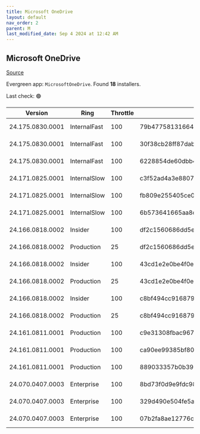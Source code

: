 ```yaml
---
title: Microsoft OneDrive
layout: default
nav_order: 2
parent: M
last_modified_date: Sep 4 2024 at 12:42 AM
---
```


## Microsoft OneDrive

[Source](https://onedrive.live.com/)

Evergreen app: `MicrosoftOneDrive`. Found **18** installers.

Last check: 🟢

| Version          | Ring         | Throttle | Sha256                                                           | Architecture | Type | URI                                                                                                                                                                  |
| ---------------- | ------------ | -------- | ---------------------------------------------------------------- | ------------ | ---- | -------------------------------------------------------------------------------------------------------------------------------------------------------------------- |
| 24.175.0830.0001 | InternalFast | 100      | 79b47758131664e9a7d027090df1804a52815084bdbbaec7722b19155fc17594 | ARM64        | exe  | [https://oneclient.sfx.ms/Win/Installers/24.175.0830.0001/arm64/OneDriveSetup.exe](https://oneclient.sfx.ms/Win/Installers/24.175.0830.0001/arm64/OneDriveSetup.exe) |
| 24.175.0830.0001 | InternalFast | 100      | 30f38cb28ff87dab2efa288e61ef85587a0cff2948bd1c4a5fad34f2979921c9 | x64          | exe  | [https://oneclient.sfx.ms/Win/Installers/24.175.0830.0001/amd64/OneDriveSetup.exe](https://oneclient.sfx.ms/Win/Installers/24.175.0830.0001/amd64/OneDriveSetup.exe) |
| 24.175.0830.0001 | InternalFast | 100      | 6228854de60dbb4ef0dd645d5365e8ee89b65d14bbb33c6aaa08b3468d326ee9 | x86          | exe  | [https://oneclient.sfx.ms/Win/Installers/24.175.0830.0001/OneDriveSetup.exe](https://oneclient.sfx.ms/Win/Installers/24.175.0830.0001/OneDriveSetup.exe)             |
| 24.171.0825.0001 | InternalSlow | 100      | c3f52ad4a3e88070ba3471155dbb31df7b34ea619eda2ee5de2bd24cfd683e0e | ARM64        | exe  | [https://oneclient.sfx.ms/Win/Installers/24.171.0825.0001/arm64/OneDriveSetup.exe](https://oneclient.sfx.ms/Win/Installers/24.171.0825.0001/arm64/OneDriveSetup.exe) |
| 24.171.0825.0001 | InternalSlow | 100      | fb809e255405ce0a5a634719186a87e91dd6701484dab268ee9593ecb08bbaef | x64          | exe  | [https://oneclient.sfx.ms/Win/Installers/24.171.0825.0001/amd64/OneDriveSetup.exe](https://oneclient.sfx.ms/Win/Installers/24.171.0825.0001/amd64/OneDriveSetup.exe) |
| 24.171.0825.0001 | InternalSlow | 100      | 6b573641665aa8c6fc24bdcba30a146fea5e03cb7ed2b316e8c6895c564ae033 | x86          | exe  | [https://oneclient.sfx.ms/Win/Installers/24.171.0825.0001/OneDriveSetup.exe](https://oneclient.sfx.ms/Win/Installers/24.171.0825.0001/OneDriveSetup.exe)             |
| 24.166.0818.0002 | Insider      | 100      | df2c1560686dd5e5ce6ad637b54193b1bd659eb38946354e9ada531c6e334d53 | ARM64        | exe  | [https://oneclient.sfx.ms/Win/Installers/24.166.0818.0002/arm64/OneDriveSetup.exe](https://oneclient.sfx.ms/Win/Installers/24.166.0818.0002/arm64/OneDriveSetup.exe) |
| 24.166.0818.0002 | Production   | 25       | df2c1560686dd5e5ce6ad637b54193b1bd659eb38946354e9ada531c6e334d53 | ARM64        | exe  | [https://oneclient.sfx.ms/Win/Installers/24.166.0818.0002/arm64/OneDriveSetup.exe](https://oneclient.sfx.ms/Win/Installers/24.166.0818.0002/arm64/OneDriveSetup.exe) |
| 24.166.0818.0002 | Insider      | 100      | 43cd1e2e0be4f0e48a6c134a907763ad00fb88acf35fe229fa991fb68aa85ff2 | x64          | exe  | [https://oneclient.sfx.ms/Win/Installers/24.166.0818.0002/amd64/OneDriveSetup.exe](https://oneclient.sfx.ms/Win/Installers/24.166.0818.0002/amd64/OneDriveSetup.exe) |
| 24.166.0818.0002 | Production   | 25       | 43cd1e2e0be4f0e48a6c134a907763ad00fb88acf35fe229fa991fb68aa85ff2 | x64          | exe  | [https://oneclient.sfx.ms/Win/Installers/24.166.0818.0002/amd64/OneDriveSetup.exe](https://oneclient.sfx.ms/Win/Installers/24.166.0818.0002/amd64/OneDriveSetup.exe) |
| 24.166.0818.0002 | Insider      | 100      | c8bf494cc9168799b11e133cfcc05e2ef8d7a357fb8bd35d410a347ad26dbda4 | x86          | exe  | [https://oneclient.sfx.ms/Win/Installers/24.166.0818.0002/OneDriveSetup.exe](https://oneclient.sfx.ms/Win/Installers/24.166.0818.0002/OneDriveSetup.exe)             |
| 24.166.0818.0002 | Production   | 25       | c8bf494cc9168799b11e133cfcc05e2ef8d7a357fb8bd35d410a347ad26dbda4 | x86          | exe  | [https://oneclient.sfx.ms/Win/Installers/24.166.0818.0002/OneDriveSetup.exe](https://oneclient.sfx.ms/Win/Installers/24.166.0818.0002/OneDriveSetup.exe)             |
| 24.161.0811.0001 | Production   | 100      | c9e31308fbac967f06be3bc0eccf93fee887d87597aff2e835c813511a482e61 | ARM64        | exe  | [https://oneclient.sfx.ms/Win/Installers/24.161.0811.0001/arm64/OneDriveSetup.exe](https://oneclient.sfx.ms/Win/Installers/24.161.0811.0001/arm64/OneDriveSetup.exe) |
| 24.161.0811.0001 | Production   | 100      | ca90ee99385bf80d69245878757aa4bac45796f468af14d657774934f5e6e2ee | x64          | exe  | [https://oneclient.sfx.ms/Win/Installers/24.161.0811.0001/amd64/OneDriveSetup.exe](https://oneclient.sfx.ms/Win/Installers/24.161.0811.0001/amd64/OneDriveSetup.exe) |
| 24.161.0811.0001 | Production   | 100      | 889033357b0b39731d63c3cd4511f12b99bba0d30538f20ac63823568f5bf1c3 | x86          | exe  | [https://oneclient.sfx.ms/Win/Installers/24.161.0811.0001/OneDriveSetup.exe](https://oneclient.sfx.ms/Win/Installers/24.161.0811.0001/OneDriveSetup.exe)             |
| 24.070.0407.0003 | Enterprise   | 100      | 8bd73f0d9e9fdc98e7cb5610236c0abe136082c3a577346b190c99f56eacb29a | ARM64        | exe  | [https://oneclient.sfx.ms/Win/Installers/24.070.0407.0003/arm64/OneDriveSetup.exe](https://oneclient.sfx.ms/Win/Installers/24.070.0407.0003/arm64/OneDriveSetup.exe) |
| 24.070.0407.0003 | Enterprise   | 100      | 329d490e504fe5ae022eeb1a6f21504805b9bdf592d781b514cc33da5483a189 | x64          | exe  | [https://oneclient.sfx.ms/Win/Installers/24.070.0407.0003/amd64/OneDriveSetup.exe](https://oneclient.sfx.ms/Win/Installers/24.070.0407.0003/amd64/OneDriveSetup.exe) |
| 24.070.0407.0003 | Enterprise   | 100      | 07b2fa8ae12776c654ea1eb66b0ed046b7f63ecb5c37bc4eb17fad92e99459e8 | x86          | exe  | [https://oneclient.sfx.ms/Win/Installers/24.070.0407.0003/OneDriveSetup.exe](https://oneclient.sfx.ms/Win/Installers/24.070.0407.0003/OneDriveSetup.exe)             |
